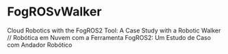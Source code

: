 # FogROSvWalker
Cloud Robotics with the FogROS2 Tool: A Case Study with a Robotic Walker // Robótica em Nuvem com a Ferramenta FogROS2: Um Estudo de Caso com Andador Robótico
